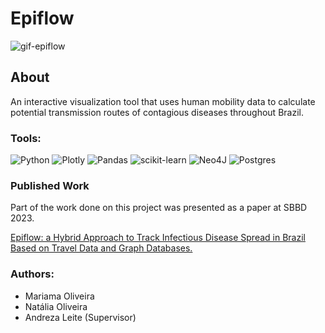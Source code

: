 # Epiflow

![gif-epiflow](https://github.com/mariamaOlive/mariamaOlive/assets/2599977/7c33fa73-f8cc-42e9-97ec-bbc4511f5502)

## About

An interactive visualization tool that uses human mobility data to calculate potential transmission routes of contagious diseases throughout Brazil.

### Tools:
![Python](https://img.shields.io/badge/python-3670A0?style=for-the-badge&logo=python&logoColor=ffdd54) ![Plotly](https://img.shields.io/badge/Plotly-%233F4F75.svg?style=for-the-badge&logo=plotly&logoColor=white) ![Pandas](https://img.shields.io/badge/pandas-%23150458.svg?style=for-the-badge&logo=pandas&logoColor=white) ![scikit-learn](https://img.shields.io/badge/scikit--learn-%23F7931E.svg?style=for-the-badge&logo=scikit-learn&logoColor=white) ![Neo4J](https://img.shields.io/badge/Neo4j-008CC1?style=for-the-badge&logo=neo4j&logoColor=white) ![Postgres](https://img.shields.io/badge/postgres-%23316192.svg?style=for-the-badge&logo=postgresql&logoColor=white)

### Published Work

Part of the work done on this project was presented as a paper at SBBD 2023. 

[Epiflow: a Hybrid Approach to Track Infectious Disease Spread in Brazil Based on Travel Data and Graph Databases.](https://github.com/mariamaOlive/alerta-pandemia/files/13904837/SBBD_2023___Epiflow__Final_Version.pdf)

### Authors: 
- Mariama Oliveira
- Natália Oliveira
- Andreza Leite (Supervisor)

